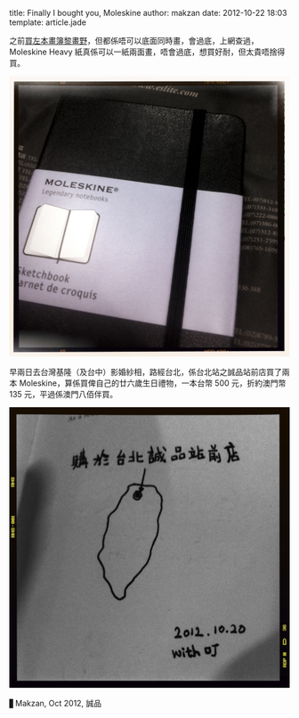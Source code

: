 title: Finally I bought you, Moleskine
author: makzan
date: 2012-10-22 18:03
template: article.jade

之前[買左本畫簿黎畫野][1]，但都係唔可以底面同時畫，會過底，上網查過，Moleskine Heavy 紙真係可以一紙兩面畫，唔會過底，想買好耐，但太貴唔捨得買。

![Moleskine Notebook](moleskine.jpg)

早兩日去台灣基隆（及台中）影婚紗相，路經台北，係台北站之誠品站前店買了兩本 Moleskine，算係買俾自己的廿六歲生日禮物，一本台幣 500 元，折約澳門幣 135 元，平過係澳門八佰伴買。

![Bought in Taiwan](bought-in-taiwan.jpg)

▋Makzan, Oct 2012, 誠品

[1]: /articles/2012-009-sketchnote-vs-iphone/
